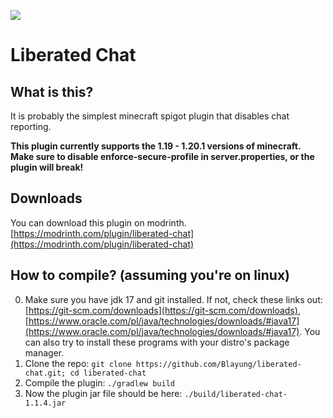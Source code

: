 [![](https://cdn.jsdelivr.net/npm/@intergrav/devins-badges@3/assets/cozy/available/modrinth_vector.svg)](https://modrinth.com/plugin/liberated-chat)  

# Liberated Chat

## What is this?
It is probably the simplest minecraft spigot plugin that disables chat reporting.  

**This plugin currently supports the 1.19 - 1.20.1 versions of minecraft.**  
**Make sure to disable enforce-secure-profile in server.properties, or the plugin will break!**

## Downloads
You can download this plugin on modrinth. [https://modrinth.com/plugin/liberated-chat](https://modrinth.com/plugin/liberated-chat)

## How to compile? (assuming you're on linux)
0. Make sure you have jdk 17 and git installed. If not, check these links out: [https://git-scm.com/downloads](https://git-scm.com/downloads), [https://www.oracle.com/pl/java/technologies/downloads/#java17](https://www.oracle.com/pl/java/technologies/downloads/#java17). You can also try to install these programs with your distro's package manager.
1. Clone the repo: `git clone https://github.com/Blayung/liberated-chat.git; cd liberated-chat`
2. Compile the plugin: `./gradlew build`
3. Now the plugin jar file should be here: `./build/liberated-chat-1.1.4.jar`
